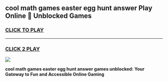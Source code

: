 
## cool math games easter egg hunt answer Play Online 👋 Unblocked Games
<h3>
<a href="https://news.freeplayer.one?title=cool_math_games_easter_egg_hunt_answer&ref=17CMG">CLICK TO PLAY</a></h3>
<hr>

<h3>
<a href="https://news.freeplayer.one?title=cool_math_games_easter_egg_hunt_answer&ref=17CMG">CLICK 2 PLAY</a>
  
</h3>

<a href="https://news.freeplayer.one?title=cool_math_games_easter_egg_hunt_answer&ref=17CMG/"><img src="https://clearcache.store/games.png"></a>


**cool math games easter egg hunt answer games unblocked: Your Gateway to Fun and Accessible Online Gaming**
